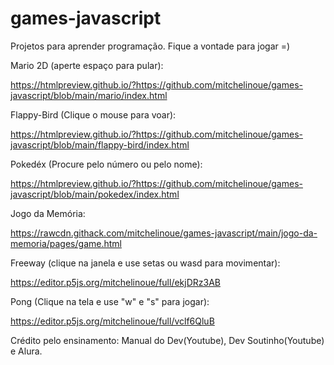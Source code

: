 # games-javascript
Projetos para aprender programação. Fique a vontade para jogar =)


Mario 2D (aperte espaço para pular):

https://htmlpreview.github.io/?https://github.com/mitchelinoue/games-javascript/blob/main/mario/index.html

Flappy-Bird (Clique o mouse para voar):

https://htmlpreview.github.io/?https://github.com/mitchelinoue/games-javascript/blob/main/flappy-bird/index.html

Pokedéx (Procure pelo número ou pelo nome):

https://htmlpreview.github.io/?https://github.com/mitchelinoue/games-javascript/blob/main/pokedex/index.html

Jogo da Memória:

https://rawcdn.githack.com/mitchelinoue/games-javascript/main/jogo-da-memoria/pages/game.html

Freeway (clique na janela e use setas ou wasd para movimentar):

https://editor.p5js.org/mitchelinoue/full/ekjDRz3AB

Pong (Clique na tela e use "w" e "s" para jogar):

https://editor.p5js.org/mitchelinoue/full/vclf6QluB






Crédito pelo ensinamento: Manual do Dev(Youtube), Dev Soutinho(Youtube) e Alura.
